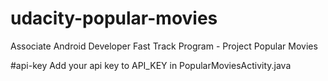 # udacity-popular-movies
Associate Android Developer Fast Track Program - Project Popular Movies

#api-key
Add your api key to API_KEY in PopularMoviesActivity.java
